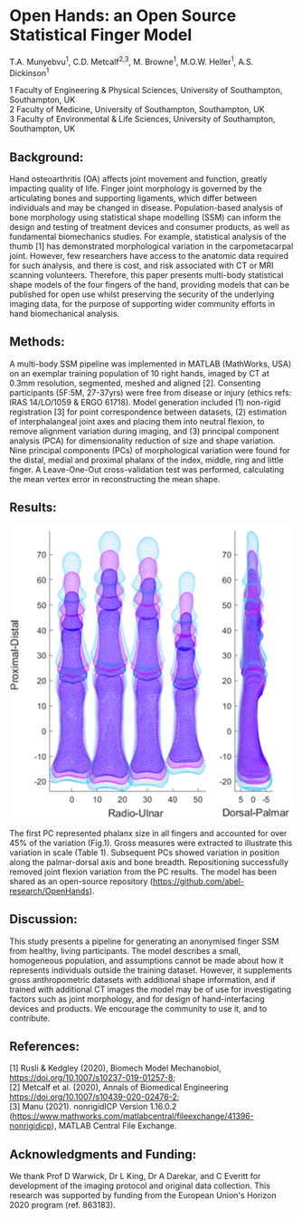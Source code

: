 # Open Hands: an Open Source Statistical Finger Model
T.A. Munyebvu<sup>1</sup>, C.D. Metcalf<sup>2,3</sup>, M. Browne<sup>1</sup>, M.O.W. Heller<sup>1</sup>, A.S. Dickinson<sup>1</sup>

1 Faculty of Engineering & Physical Sciences, University of Southampton, Southampton, UK  
2 Faculty of Medicine, University of Southampton, Southampton, UK  
3 Faculty of Environmental & Life Sciences, University of Southampton, Southampton, UK  

## Background: 
Hand osteoarthritis (OA) affects joint movement and function, greatly impacting quality of life. Finger joint morphology is governed by the articulating bones and supporting ligaments, which differ between individuals and may be changed in disease. Population-based analysis of bone morphology using statistical shape modelling (SSM) can inform the design and testing of treatment devices and consumer products, as well as fundamental biomechanics studies. For example, statistical analysis of the thumb [1] has demonstrated morphological variation in the carpometacarpal joint. However, few researchers have access to the anatomic data required for such analysis, and there is cost, and risk associated with CT or MRI scanning volunteers. Therefore, this paper presents multi-body statistical shape models of the four fingers of the hand, providing models that can be published for open use whilst preserving the security of the underlying imaging data, for the purpose of supporting wider community efforts in hand biomechanical analysis. 

## Methods: 
A multi-body SSM pipeline was implemented in MATLAB (MathWorks, USA) on an exemplar training population of 10 right hands, imaged by CT at 0.3mm resolution, segmented, meshed and aligned [2]. Consenting participants (5F:5M, 27-37yrs) were free from disease or injury (ethics refs: IRAS 14/LO/1059 & ERGO 61718). Model generation included (1) non-rigid registration [3] for point correspondence between datasets, (2) estimation of interphalangeal joint axes and placing them into neutral flexion, to remove alignment variation during imaging, and (3) principal component analysis (PCA) for dimensionality reduction of size and shape variation. Nine principal components (PCs) of morphological variation were found for the distal, medial and proximal phalanx of the index, middle, ring and little finger. A Leave-One-Out cross-validation test was performed, calculating the mean vertex error in reconstructing the mean shape.

## Results: 
<p align="center">
  <img src="../abstract/views.png" alt="Dorsal-Palmar and Radio-Ulnar plane views of four fingers; mean and extremes (+/- 2std) in PC1" width="600"/>
</p>

The first PC represented phalanx size in all fingers and accounted for over 45% of the variation (Fig.1). Gross measures were extracted to illustrate this variation in scale (Table 1). Subsequent PCs showed variation in position along the palmar-dorsal axis and bone breadth. Repositioning successfully removed joint flexion variation from the PC results. The model has been shared as an open-source repository (https://github.com/abel-research/OpenHands).  

## Discussion: 
This study presents a pipeline for generating an anonymised finger SSM from healthy, living participants. The model describes a small, homogeneous population, and assumptions cannot be made about how it represents individuals outside the training dataset. However, it supplements gross anthropometric datasets with additional shape information, and if trained with additional CT images the model may be of use for investigating factors such as joint morphology, and for design of hand-interfacing devices and products. We encourage the community to use it, and to contribute. 

## References: 
[1] Rusli & Kedgley (2020), Biomech Model Mechanobiol, https://doi.org/10.1007/s10237-019-01257-8;  
[2] Metcalf et al. (2020), Annals of Biomedical Engineering https://doi.org/10.1007/s10439-020-02476-2;  
[3] Manu (2021). nonrigidICP Version 1.16.0.2 (https://www.mathworks.com/matlabcentral/fileexchange/41396-nonrigidicp), MATLAB Central File Exchange.

## Acknowledgments and Funding: 
We thank Prof D Warwick, Dr L King, Dr A Darekar, and C Everitt for development of the imaging protocol and original data collection. This research was supported by funding from the European Union's Horizon 2020 program (ref. 863183).
